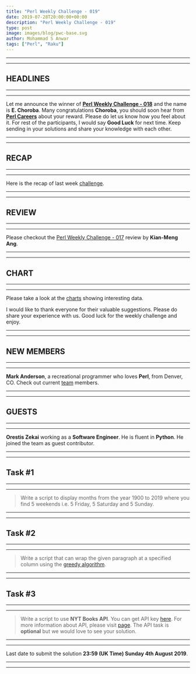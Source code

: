 ```yaml
---
title: "Perl Weekly Challenge - 019"
date: 2019-07-28T20:00:00+00:00
description: "Perl Weekly Challenge - 019"
type: post
image: images/blog/pwc-base.svg
author: Mohammad S Anwar
tags: ["Perl", "Raku"]
---
```

***
***

## HEADLINES

***
***

Let me announce the winner of [**Perl Weekly Challenge - 018**](/blog/perl-weekly-challenge-018) and the name is **E. Choroba**. Many congratulations **Choroba**, you should soon hear from **[Perl Careers](https://perl.careers/)** about your reward. Please do let us know how you feel about it. For rest of the participants, I would say **Good Luck** for next time. Keep sending in your solutions and share your knowledge with each other.

***
***

## RECAP

***
***

Here is the recap of last week [challenge](/blog/recap-challenge-018).

***
***

## REVIEW

***
***

Please checkout the [Perl Weekly Challenge - 017](/blog/review-challenge-017) review by **Kian-Meng Ang**.

***
***

## CHART

***
***

Please take a look at the [charts](/chart) showing interesting data.

I would like to thank everyone for their valuable suggestions. Please do share your experience with us. Good luck for the weekly challenge and enjoy.

***
***

## NEW MEMBERS

***
***

**Mark Anderson**, a recreational programmer who loves **Perl**, from Denver, CO. Check out current [team](/team) members.

***
***

## GUESTS

***
***

**Orestis Zekai** working as a **Software Engineer**. He is fluent in **Python**. He joined the team as guest contributor.

***
***

## Task #1

***
***

> Write a script to display months from the year 1900 to 2019 where you find 5 weekends i.e. 5 Friday, 5 Saturday and 5 Sunday.

***
***

## Task #2

***
***

> Write a script that can wrap the given paragraph at a specified column using the [greedy algorithm](https://en.wikipedia.org/wiki/Line_wrap_and_word_wrap#Minimum_number_of_lines).

***
***

## Task #3

***
***

> Write a script to use **NYT Books API**. You can get API key [here](https://developer.nytimes.com/get-started). For more information about API, please visit [page](https://developer.nytimes.com/docs/books-product/1/overview). The API task is **optional** but we would love to see your solution.

***
***

Last date to submit the solution **23:59 (UK Time) Sunday 4th August 2019**.

***
***
